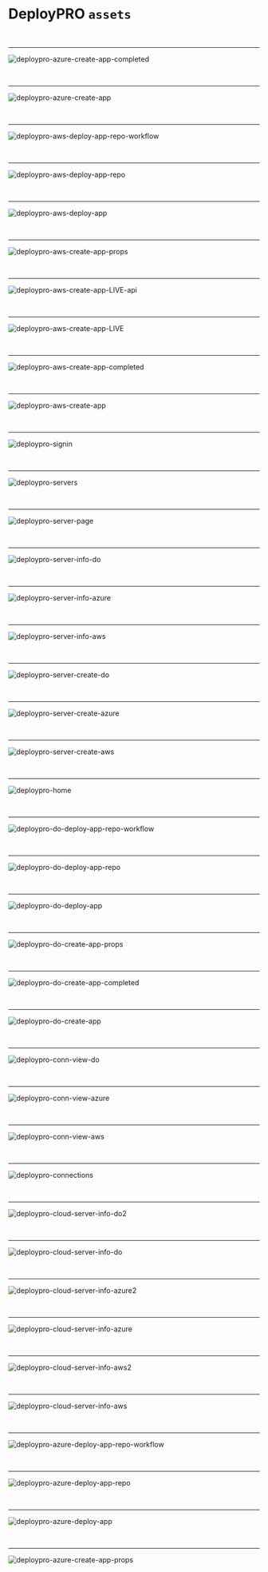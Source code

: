 # DeployPRO `assets`

<br /> 

---

![deploypro-azure-create-app-completed](https://github.com/admin-dashboards/assets/assets/51854817/bf8c338c-69e6-411e-88d5-3f0002912ae5)

<br /> 

---

![deploypro-azure-create-app](https://github.com/admin-dashboards/assets/assets/51854817/3554440a-dd91-47fb-a2a3-e887f4c2ae37)

<br /> 

---

![deploypro-aws-deploy-app-repo-workflow](https://github.com/admin-dashboards/assets/assets/51854817/ecfcd094-1da2-42d2-9b68-9057d6bcdbb0)

<br /> 

---

![deploypro-aws-deploy-app-repo](https://github.com/admin-dashboards/assets/assets/51854817/51ee216a-25c6-4a04-82e0-8081c018498a)

<br /> 

---

![deploypro-aws-deploy-app](https://github.com/admin-dashboards/assets/assets/51854817/f3dec141-631f-4630-b1a6-942ae986f3f6)

<br /> 

---

![deploypro-aws-create-app-props](https://github.com/admin-dashboards/assets/assets/51854817/e3494989-0e24-4acb-98ea-1b99ded04900)

<br /> 

---

![deploypro-aws-create-app-LIVE-api](https://github.com/admin-dashboards/assets/assets/51854817/5a2a2ff3-8820-4213-b1bc-b271f42bcc9b)

<br /> 

---

![deploypro-aws-create-app-LIVE](https://github.com/admin-dashboards/assets/assets/51854817/214ac050-69c2-472d-96f4-b914dc464e6f)

<br /> 

---

![deploypro-aws-create-app-completed](https://github.com/admin-dashboards/assets/assets/51854817/214efb0e-40d4-4e4b-962a-a8153477c457)

<br /> 

---

![deploypro-aws-create-app](https://github.com/admin-dashboards/assets/assets/51854817/d5a7f163-e637-4289-a7a2-2359825ef941)

<br /> 

---

![deploypro-signin](https://github.com/admin-dashboards/assets/assets/51854817/cf095113-c0b1-44ab-91ef-1ca4fc871ead)

<br /> 

---

![deploypro-servers](https://github.com/admin-dashboards/assets/assets/51854817/991e9c61-94d6-4bb5-b7e4-858829919dde)

<br /> 

---

![deploypro-server-page](https://github.com/admin-dashboards/assets/assets/51854817/5f9d2579-2112-4f12-afe8-e19017c9ee8b)

<br /> 

---

![deploypro-server-info-do](https://github.com/admin-dashboards/assets/assets/51854817/0fdf945d-5d11-43ef-82a3-72cb3ca3d3df)

<br /> 

---

![deploypro-server-info-azure](https://github.com/admin-dashboards/assets/assets/51854817/7b9553ae-64f8-42b7-a256-fb4b6d90bbc2)

<br /> 

---

![deploypro-server-info-aws](https://github.com/admin-dashboards/assets/assets/51854817/881ad082-1fd3-443b-95ff-a55dc081574b)

<br /> 

---

![deploypro-server-create-do](https://github.com/admin-dashboards/assets/assets/51854817/1cc1b784-f086-4fbe-9ca4-1dd1a87c1c97)

<br /> 

---

![deploypro-server-create-azure](https://github.com/admin-dashboards/assets/assets/51854817/3d260344-2b9d-473f-ba88-e19f9e294ec3)

<br /> 

---

![deploypro-server-create-aws](https://github.com/admin-dashboards/assets/assets/51854817/dd12a0da-48b9-4954-8440-3768bdd97083)

<br /> 

---

![deploypro-home](https://github.com/admin-dashboards/assets/assets/51854817/9a969620-d92d-400b-81ca-bd80f3985bc5)

<br /> 

---

![deploypro-do-deploy-app-repo-workflow](https://github.com/admin-dashboards/assets/assets/51854817/08f6193e-75d7-4282-84ee-6e6ab334f33b)

<br /> 

---

![deploypro-do-deploy-app-repo](https://github.com/admin-dashboards/assets/assets/51854817/22e5e9e3-5186-4433-a077-edffb6a70ab8)

<br /> 

---

![deploypro-do-deploy-app](https://github.com/admin-dashboards/assets/assets/51854817/37c824e3-1b48-412a-bcb3-a6415a858d94)

<br /> 

---

![deploypro-do-create-app-props](https://github.com/admin-dashboards/assets/assets/51854817/6b88e8d6-49ba-4a6b-849e-7ac48752b4d1)

<br /> 

---

![deploypro-do-create-app-completed](https://github.com/admin-dashboards/assets/assets/51854817/e1503692-08e1-4fd0-bfb9-e62ba2bd0cbd)

<br /> 

---

![deploypro-do-create-app](https://github.com/admin-dashboards/assets/assets/51854817/8d6ec1fc-2078-417f-a537-406108635632)

<br /> 

---

![deploypro-conn-view-do](https://github.com/admin-dashboards/assets/assets/51854817/9754098f-27a6-4161-806e-a1dc052145a3)

<br /> 

---

![deploypro-conn-view-azure](https://github.com/admin-dashboards/assets/assets/51854817/1d74d9f4-2b15-4c6c-a28b-10a837f1e8a9)

<br /> 

---

![deploypro-conn-view-aws](https://github.com/admin-dashboards/assets/assets/51854817/2b1dd20b-4874-49f7-a97a-44f8703bb27d)

<br /> 

---

![deploypro-connections](https://github.com/admin-dashboards/assets/assets/51854817/d6e275ff-259e-44cc-82f2-219f18a11411)

<br /> 

---

![deploypro-cloud-server-info-do2](https://github.com/admin-dashboards/assets/assets/51854817/dfec8929-a747-42f6-91cb-3ba4063e99e8)

<br /> 

---

![deploypro-cloud-server-info-do](https://github.com/admin-dashboards/assets/assets/51854817/60891a11-4616-4dc3-9187-dd9176789f06)

<br /> 

---

![deploypro-cloud-server-info-azure2](https://github.com/admin-dashboards/assets/assets/51854817/705595b2-f8ab-4e0b-85fe-4bb799648289)

<br /> 

---

![deploypro-cloud-server-info-azure](https://github.com/admin-dashboards/assets/assets/51854817/a4b66812-554e-402c-ba6c-59e294cfd03f)

<br /> 

---

![deploypro-cloud-server-info-aws2](https://github.com/admin-dashboards/assets/assets/51854817/91e8bb53-59c3-4256-b25b-76b178c68f1c)

<br /> 

---

![deploypro-cloud-server-info-aws](https://github.com/admin-dashboards/assets/assets/51854817/fde95fd6-3bad-474f-851f-bbbc7b7e8c9c)

<br /> 

---

![deploypro-azure-deploy-app-repo-workflow](https://github.com/admin-dashboards/assets/assets/51854817/7dc7bc14-4aac-4d1e-a66d-27a837c3bf5a)

<br /> 

---

![deploypro-azure-deploy-app-repo](https://github.com/admin-dashboards/assets/assets/51854817/5066dd61-22ac-4116-9fd8-52420a603563)

<br /> 

---

![deploypro-azure-deploy-app](https://github.com/admin-dashboards/assets/assets/51854817/e182161d-24d6-4b0a-9d0b-5cedb4a2567c)

<br /> 

---

![deploypro-azure-create-app-props](https://github.com/admin-dashboards/assets/assets/51854817/cf75c414-9bb8-4856-a719-f63c5d664b77)
